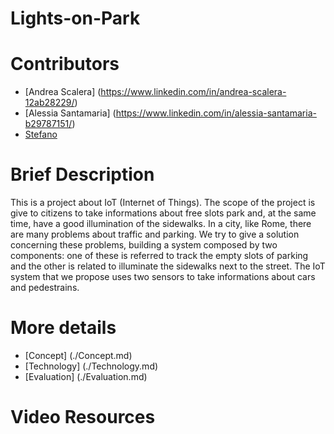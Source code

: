 # Lights-on-Park

# Contributors
- [Andrea Scalera] (https://www.linkedin.com/in/andrea-scalera-12ab28229/)
- [Alessia Santamaria] (https://www.linkedin.com/in/alessia-santamaria-b29787151/)
- [Stefano]()

# Brief Description
This is a project about IoT (Internet of Things). The scope of the project is give to citizens to take informations about free slots park and, at the same time, have a good illumination of the sidewalks.
In a city, like Rome, there are many problems about traffic and parking. We try to give a solution concerning these problems, building a system composed by two components: one of these is referred to track the empty slots of parking and the other is related to illuminate the sidewalks next to the street. The IoT system that we propose uses two sensors to take informations about cars and pedestrains. 

# More details
- [Concept] (./Concept.md)
- [Technology] (./Technology.md)
- [Evaluation] (./Evaluation.md)

# Video Resources
